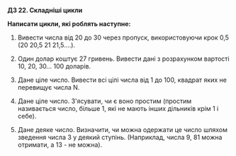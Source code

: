 **ДЗ 22. Складніші цикли**

**Написати цикли, які роблять наступне:**

1. Вивести числа від 20 до 30 через пропуск, використовуючи крок 0,5 (20 20,5 21 21,5….).

2. Один долар коштує 27 гривень. Вивести дані з розрахунком вартості 10, 20, 30... 100 доларів.

3. Дане ціле число. Вивести всі цілі числа від 1 до 100, квадрат яких не перевищує числа N.

4. Дане ціле число. З'ясувати, чи є воно простим (простим називається число, більше 1, які не мають інших дільників крім 1 і себе).

5. Дане деяке число. Визначити, чи можна одержати це число шляхом зведення числа 3 у деякий ступінь. (Наприклад, числа 9, 81 можна отримати, а 13 - не можна).
